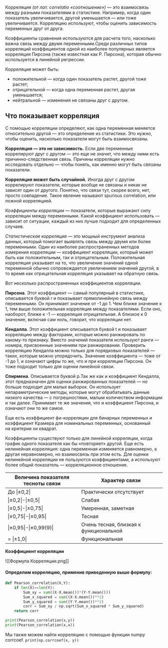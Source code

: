 Корреляция _(от лат. correlatio «соотношение»)_ — это взаимосвязь между разными показателями в статистике. Например, когда один показатель увеличивается, другой уменьшается — или тоже увеличивается. Корреляцию используют, чтобы оценить зависимость переменных друг от друга.

Коэффициенты сравнения используются для расчета того, насколько важна связь между двумя переменными.Среди различных типов корреляций коэффициентов одной из наиболее популярных является корреляция Пирсона (также известная как Р. Пирсона), которая обычно используется в линейной регрессии.

Корреляция может быть:
- положительной — когда один показатель растет, другой тоже растет;
- отрицательной — когда одна переменная растет, другая уменьшается;
- нейтральной — изменения не связаны друг с другом.

## Что показывает корреляция 

С помощью корреляции определяют, как одна переменная меняется относительно другой — это определение из статистики. Это нужно, чтобы оценить, насколько показатели могут быть взаимосвязаны.

**Корреляция — это не зависимость.** Если две переменные коррелируют друг с другом — это еще не значит, что между ними есть причинно-следственная связь. Причины корреляции нужно исследовать отдельно — чтобы понять, как именно могут быть связаны показатели.

**Корреляция может быть случайной.** Иногда друг с другом коррелируют показатели, которые вообще не связаны и никак не зависят один от другого. Понятно, что связи тут, скорее всего, нет, просто совпадение. Такое явление называют spurious correlation, или ложной корреляцией.

*Коэффициенты корреляции* — показатели, которые выражают силу корреляции между переменными. Какой коэффициент использовать — зависит от ситуации, каждый из них лучше подходит для определенных случаев.

*Статистическая корреляция* — это мощный инструмент анализа данных, который помогает выявлять связь между двумя или более переменными. Один из наиболее распространенных методов измерения корреляции — коэффициент корреляции, который может быть как положительным, так и отрицательным. Положительная корреляция указывает на то, что увеличение значений одной переменной обычно сопровождается увеличением значений другой, в то время как отрицательная корреляция указывает на обратную связь.

Вот несколько распространенных коэффициентов корреляции.

**Пирсона**. Этот коэффициент — самый популярный в статистике, описывается буквой r и показывает прямолинейную связь между переменными. Он принимает значение от -1 до 1. Чем ближе значение к 1, тем выше положительная корреляция между показателями. Если оно, наоборот, ближе к -1 — корреляция отрицательная. А близкое к 0 значение, включая сам ноль, говорит, что корреляции нет.

**Кендалла**. Этот коэффициент описывается буквой t и показывает корреляцию между факторами, которые можно ранжировать по какому-то признаку. Вместо значений показателя используют ранги — номера, присвоенные значениям при ранжировании. Проверить корреляцию Кендалла можно только для порядковых показателей — таких, которые можно упорядочить. Значение коэффициента — тоже от -1 до 1, и означают цифры то же, что и при корреляции Пирсона. Он тоже подходит только для оценки линейной связи.

**Спирмена**. Описывается буквой p.Так же как и коэффициент Кендалла, этот предназначен для оценки ранжированных показателей — но больше подходит для малых выборок. Он использует непараметрические методы, которые могут обрабатывать данные низкого качества — с погрешностями, малым количеством информации и так далее. Принимает те же значения, что и коэффициент Пирсона, и означают они то же самое.

Еще есть коэффициент фи-корреляции для бинарных переменных и коэффициент Крамера для номинальных переменных, основанный на критерии хи квадрат.

Коэффициенты существуют только для линейной корреляции, когда график одного показателя как бы «повторяет» другой. Еще есть нелинейная корреляция: одна переменная изменяется равномерно, а другая неравномерно, но взаимосвязь при этом есть. Для оценки нелинейной корреляции не пользуются коэффициентами, а используют более общий показатель — корреляционное отношение.


|Величина показателя тесноты связи|Характер связи|
|---|---|
|До \|±0,2\||Практически отсутствует|
|\|±0,2\|-\|±0,5\||Слабая|
|\|±0,5\|-\|±0,75\||Умеренная, заметная|
|\|±0,75\|-\|±0,95\||Тесная|
|\|±0,95\|-\|±0,99(9)\||Очень тесная, близкая к функциональной|
|= \|±1,0\||Функциональная|

**Коэффициент корреляции**

![[Формула Корреляции.png]]

#### Определим корреляцию, применив приведенную выше формулу:

```python
def Pearson_correlation(X,Y):
	if len(X)==len(Y):
		Sum_xy = sum((X-X.mean())*(Y-Y.mean()))
		Sum_x_squared = sum((X-X.mean())**2)
		Sum_y_squared = sum((Y-Y.mean())**2)	 
		corr = Sum_xy / np.sqrt(Sum_x_squared * Sum_y_squared)
	return corr
			
print(Pearson_correlation(x,y)) 
print(Pearson_correlation(x,x))
```

Мы также можем найти корреляцию с помощью функции numpy corrcoef.
`print(np.corrcoef(x, y))`


